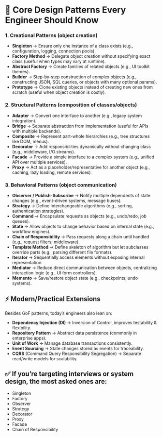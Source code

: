 # 🔑 Core Design Patterns Every Engineer Should Know

### **1. Creational Patterns** (object creation)

* **Singleton** → Ensure only one instance of a class exists (e.g., configuration, logging, connection pools).
* **Factory Method** → Delegate object creation without specifying exact class (useful when types may vary at runtime).
* **Abstract Factory** → Create families of related objects (e.g., UI toolkit themes).
* **Builder** → Step-by-step construction of complex objects (e.g., constructing JSON, SQL queries, or objects with many optional params).
* **Prototype** → Clone existing objects instead of creating new ones from scratch (useful when object creation is costly).

### **2. Structural Patterns** (composition of classes/objects)

* **Adapter** → Convert one interface to another (e.g., legacy system integration).
* **Bridge** → Separate abstraction from implementation (useful for APIs with multiple backends).
* **Composite** → Represent part-whole hierarchies (e.g., tree structures like DOM, menus).
* **Decorator** → Add responsibilities dynamically without changing class (e.g., middleware, I/O streams).
* **Facade** → Provide a simple interface to a complex system (e.g., unified API over multiple services).
* **Proxy** → Act as a placeholder/representative for another object (e.g., caching, lazy loading, remote services).

### **3. Behavioral Patterns** (object communication)

* **Observer / Publish-Subscribe** → Notify multiple dependents of state changes (e.g., event-driven systems, message buses).
* **Strategy** → Define interchangeable algorithms (e.g., sorting, authentication strategies).
* **Command** → Encapsulate requests as objects (e.g., undo/redo, job queues).
* **State** → Allow objects to change behavior based on internal state (e.g., workflow engines).
* **Chain of Responsibility** → Pass requests along a chain until handled (e.g., request filters, middleware).
* **Template Method** → Define skeleton of algorithm but let subclasses override parts (e.g., parsing different file formats).
* **Iterator** → Sequentially access elements without exposing internal representation.
* **Mediator** → Reduce direct communication between objects, centralizing interaction logic (e.g., UI form controllers).
* **Memento** → Save/restore object state (e.g., checkpoints, undo systems).

## ⚡ Modern/Practical Extensions

Besides GoF patterns, today’s engineers also lean on:

* **Dependency Injection (DI)** → Inversion of Control, improves testability & flexibility.
* **Repository Pattern** → Abstract data persistence (commonly in enterprise apps).
* **Unit of Work** → Manage database transactions consistently.
* **Event Sourcing** → State changes stored as events for traceability.
* **CQRS** (Command Query Responsibility Segregation) → Separate read/write models for scalability.

## ✅ If you’re targeting **interviews or system design**, the most asked ones are:

* Singleton
* Factory
* Observer
* Strategy
* Decorator
* Proxy
* Facade
* Chain of Responsibility

